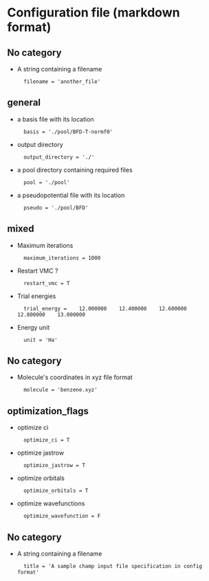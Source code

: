 # Configuration file (markdown format)

## No category

* A string containing a filename

        filename = 'another_file'

## general

* a basis file with its location

        basis = './pool/BFD-T-normf0'

* output directory

        output_directory = './'

* a pool directory containing required files

        pool = './pool'

* a pseudopotential file with its location

        pseudo = './pool/BFD'

## mixed

* Maximum iterations

        maximum_iterations = 1000

* Restart VMC ?

        restart_vmc = T

* Trial energies

        trial_energy =    12.000000    12.400000    12.600000    12.800000    13.000000

* Energy unit

        unit = 'Ha'

## No category

* Molecule's coordinates in xyz file format

        molecule = 'benzene.xyz'

## optimization_flags

* optimize ci

        optimize_ci = T

* optimize jastrow

        optimize_jastrow = T

* optimize orbitals

        optimize_orbitals = T

* optimize wavefunctions

        optimize_wavefunction = F

## No category

* A string containing a filename

        title = 'A sample champ input file specification in config format'

